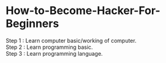 # How-to-Become-Hacker-For-Beginners
Step 1 : Learn computer basic/working of computer. <br>
Step 2 : Learn programming basic.<br>
Step 3 : Learn programming language.<br>
